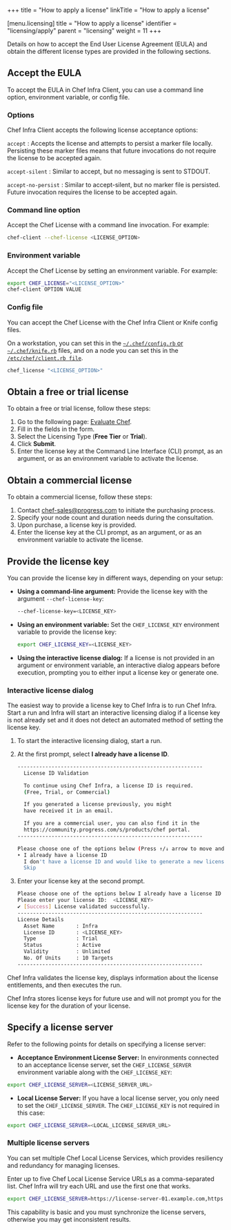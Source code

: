 +++
title = "How to apply a license"
linkTitle = "How to apply a license"

[menu.licensing]
title = "How to apply a license"
identifier = "licensing/apply"
parent = "licensing"
weight = 11
+++

Details on how to accept the End User License Agreement (EULA) and obtain the different license types are provided in the following sections.

## Accept the EULA

To accept the EULA in Chef Infra Client, you can use a command line option, environment variable, or config file.

### Options

Chef Infra Client accepts the following license acceptance options:

`accept`
: Accepts the license and attempts to persist a marker file locally. Persisting these marker files means that future invocations do not require the license to be accepted again.

`accept-silent`
: Similar to accept, but no messaging is sent to STDOUT.

`accept-no-persist`
: Similar to accept-silent, but no marker file is persisted. Future invocation requires the license to be accepted again.

### Command line option

Accept the Chef License with a command line invocation. For example:

```sh
chef-client --chef-license <LICENSE_OPTION>
```

### Environment variable

Accept the Chef License by setting an environment variable. For example:

```sh
export CHEF_LICENSE="<LICENSE_OPTION>"
chef-client OPTION VALUE
```

### Config file

You can accept the Chef License with the Chef Infra Client or Knife config files.

On a workstation, you can set this in the [`~/.chef/config.rb` or `~/.chef/knife.rb`](https://docs.chef.io/workstation/config_rb/) files, and on a node you can set this in the [`/etc/chef/client.rb file`](https://docs.chef.io/config_rb_client/).

```sh
chef_license "<LICENSE_OPTION>"
```

## Obtain a free or trial license

To obtain a free or trial license, follow these steps:

1. Go to the following page: [Evaluate Chef](https://www.chef.io/license-generation-free-trial).
1. Fill in the fields in the form.
1. Select the Licensing Type (**Free Tier** or **Trial**).
1. Click **Submit**.
1. Enter the license key at the Command Line Interface (CLI) prompt, as an argument, or as an environment variable to activate the license.

## Obtain a commercial license

To obtain a commercial license, follow these steps:

1. Contact [chef-sales@progress.com](mailto:chef-sales@progress.com) to initiate the purchasing process.
1. Specify your node count and duration needs during the consultation.
1. Upon purchase, a license key is provided.
1. Enter the license key at the CLI prompt, as an argument, or as an environment variable to activate the license.

## Provide the license key

You can provide the license key in different ways, depending on your setup:

- **Using a command-line argument:** Provide the license key with the argument `--chef-license-key`:

    ```sh
    --chef-license-key=<LICENSE_KEY>
    ```

- **Using an environment variable:** Set the `CHEF_LICENSE_KEY` environment variable to provide the license key:

    ```sh
    export CHEF_LICENSE_KEY=<LICENSE_KEY>
    ```

- **Using the interactive license dialog:** If a license is not provided in an argument or environment variable, an interactive dialog appears before execution, prompting you to either input a license key or generate one.

### Interactive license dialog

The easiest way to provide a license key to Chef Infra is to run Chef Infra.
Start a run and Infra will start an interactive licensing dialog
if a license key is not already set and it does not detect an automated method of setting the license key.

1. To start the interactive licensing dialog, start a run.

1. At the first prompt, select **I already have a license ID**.

    ```bash
    ------------------------------------------------------------
      License ID Validation

      To continue using Chef Infra, a license ID is required.
      (Free, Trial, or Commercial)

      If you generated a license previously, you might
      have received it in an email.

      If you are a commercial user, you can also find it in the
      https://community.progress.com/s/products/chef portal.
    ------------------------------------------------------------

    Please choose one of the options below (Press ↑/↓ arrow to move and Enter to select)
    ‣ I already have a license ID
      I don't have a license ID and would like to generate a new license ID
      Skip
    ```

1. Enter your license key at the second prompt.

   ```bash
   Please choose one of the options below I already have a license ID
   Please enter your license ID:  <LICENSE_KEY>
   ✔ [Success] License validated successfully.
   ------------------------------------------------------------
   License Details
     Asset Name       : Infra
     License ID       : <LICENSE_KEY>
     Type             : Trial
     Status           : Active
     Validity         : Unlimited
     No. Of Units     : 10 Targets
   ------------------------------------------------------------
   ```

Chef Infra validates the license key, displays information about the license entitlements, and then executes the run.

Chef Infra stores license keys for future use and will not prompt you for the license key for the duration of your license.

## Specify a license server

Refer to the following points for details on specifying a license server:

- **Acceptance Environment License Server:** In environments connected to an acceptance license server, set the `CHEF_LICENSE_SERVER` environment variable along with the `CHEF_LICENSE_KEY`:

```sh
export CHEF_LICENSE_SERVER=<LICENSE_SERVER_URL>
```

- **Local License Server:** If you have a local license server, you only need to set the `CHEF_LICENSE_SERVER`. The `CHEF_LICENSE_KEY` is not required in this case:

```sh
export CHEF_LICENSE_SERVER=<LOCAL_LICENSE_SERVER_URL>
```

### Multiple license servers

You can set multiple Chef Local License Services, which provides resiliency and redundancy for managing licenses.

Enter up to five Chef Local License Service URLs as a comma-separated list. Chef Infra will try each URL and use the first one that works.

```bash
export CHEF_LICENSE_SERVER=https://license-server-01.example.com,https://license-server-02.example.com
```

This capability is basic and you must synchronize the license servers, otherwise you may get inconsistent results.

